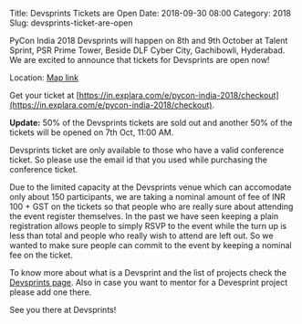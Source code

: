 Title: Devsprints Tickets are Open
Date: 2018-09-30 08:00
Category: 2018
Slug: devsprints-ticket-are-open

PyCon India 2018 Devsprints will happen on 8th and 9th October at Talent Sprint, PSR Prime Tower, Beside DLF Cyber City, Gachibowli, Hyderabad. We are excited to announce that tickets for Devsprints are open now!
<!-- PELICAN_END_SUMMARY -->

Location: [Map link](https://goo.gl/maps/FaoEcJBjbDF2)

Get your ticket at [https://in.explara.com/e/pycon-india-2018/checkout](https://in.explara.com/e/pycon-india-2018/checkout).

**Update:** 50% of the Devsprints tickets are sold out and another 50% of the tickets will be opened on 7th Oct, 11:00 AM.

Devsprints ticket are only available to those who have a valid conference ticket. So please use the email id that you used while purchasing the conference ticket.

Due to the limited capacity at the Devsprints venue which can accomodate only about 150 participants, we are taking a nominal amount of fee of INR 100 + GST on the tickets so that people who are really sure about attending the event register themselves. In the past we have seen keeping a plain registration allows people to simply RSVP to the event while the turn up is less than total and people who really wish to attend are left out. So we wanted to make sure people can commit to the event by keeping a nominal fee on the ticket.

To know more about what is a Devsprint and the list of projects check the [Devsprints page](https://in.pycon.org/cfp/devsprint-2018/proposals/). Also in case you want to mentor for a Devesprint project please add one there.

See you there at Devsprints!

